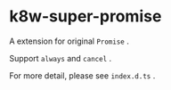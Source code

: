 k8w-super-promise
===

A extension for original `Promise` .

Support `always` and `cancel` .

For more detail, please see `index.d.ts` .